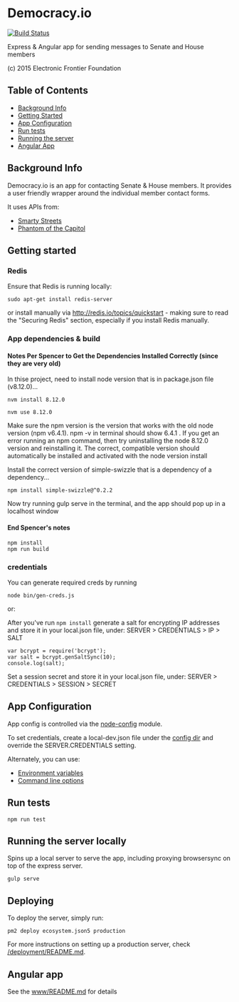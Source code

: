 Democracy.io
============

[![Build Status](https://travis-ci.org/EFForg/democracy.io.svg?branch=master)](https://travis-ci.org/EFForg/democracy.io)

Express & Angular app for sending messages to Senate and House members

(c) 2015 Electronic Frontier Foundation

## Table of Contents

* [Background Info](#background-info)
* [Getting Started](#getting-started)
* [App Configuration](#app-configuration)
* [Run tests](#run-tests)
* [Running the server](#running-the-server)
* [Angular App](#angular-app)

## Background Info

Democracy.io is an app for contacting Senate & House members. It provides a user friendly wrapper around the individual member contact forms.

It uses APIs from:
* [Smarty Streets](https://smartystreets.com/docs)
* [Phantom of the Capitol](https://github.com/EFForg/phantom-of-the-capitol)

## Getting started

### Redis

Ensure that Redis is running locally:
```
sudo apt-get install redis-server
```
or install manually via http://redis.io/topics/quickstart - making sure to read the "Securing Redis" section, especially if you install Redis manually.

### App dependencies & build

#### Notes Per Spencer to Get the Dependencies Installed Correctly (since they are very old)

In thise project, need to install node version that is in package.json file (v8.12.0)...
```
nvm install 8.12.0
```

```
nvm use 8.12.0
```

Make sure the npm version is the version that works with the old node version (npm v6.4.1).
npm -v in terminal should show 6.4.1 . If you get an error running an npm command, then try uninstalling the node 8.12.0 version and reinstalling it. The correct, compatible version should automatically be installed and activated with the node version install 

Install the correct version of simple-swizzle that is a dependency of a dependency...

```
npm install simple-swizzle@^0.2.2
```

Now try running gulp serve in the terminal, and the app should pop up in a localhost window

#### End Spencer's notes

```
npm install
npm run build
```

### credentials

You can generate required creds by running

```
node bin/gen-creds.js
```

or:

After you've run `npm install` generate a salt for encrypting IP addresses and store it in your local.json file, under: SERVER > CREDENTIALS > IP > SALT

```
var bcrypt = require('bcrypt');
var salt = bcrypt.genSaltSync(10);
console.log(salt);
```

Set a session secret and store it in your local.json file, under: SERVER > CREDENTIALS > SESSION > SECRET

## App Configuration

App config is controlled via the [node-config](https://github.com/lorenwest/node-config) module.

To set credentials, create a local-dev.json file under the [config dir](/config) and override the SERVER.CREDENTIALS setting.

Alternately, you can use:
* [Environment variables](https://github.com/lorenwest/node-config/wiki/Environment-Variables)
* [Command line options](https://github.com/lorenwest/node-config/wiki/Command-Line-Overrides)

## Run tests

```
npm run test
```

## Running the server locally

Spins up a local server to serve the app, including proxying browsersync on top of the express server.

```
gulp serve
```

## Deploying

To deploy the server, simply run:

```
pm2 deploy ecosystem.json5 production
```

For more instructions on setting up a production server, check [/deployment/README.md](deployment/README.md).

## Angular app

See the [www/README.md](/www/README.md) for details
